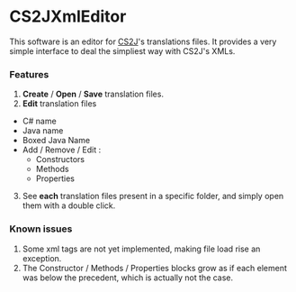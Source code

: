 # CS2JXmlEditor

This software is an editor for [CS2J](https://github.com/MathieuBlond-Ijinus/cs2j "CS2J : A C# to Java converter")'s translations files. It provides a very simple interface to deal the simpliest way with CS2J's XMLs.

### Features

1. **Create** / **Open** / **Save** translation files.
2. **Edit** translation files
  * C# name
  * Java name
  * Boxed Java Name
  * Add / Remove / Edit :
    * Constructors
    * Methods
    * Properties
3. See **each** translation files present in  a specific folder, and simply open them with a double click.

### Known issues

1. Some xml tags are not yet implemented, making file load rise an exception.
2. The Constructor / Methods / Properties blocks grow as if each element was below the precedent, which is actually not the case.
